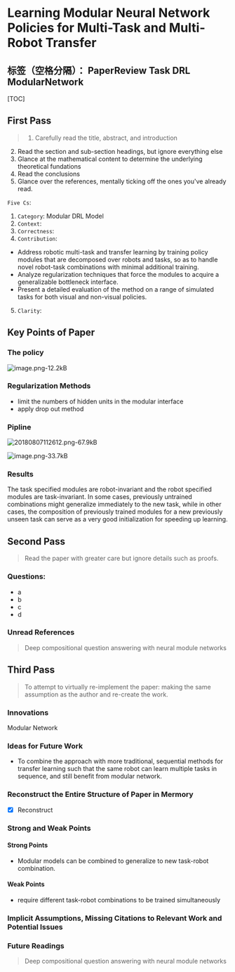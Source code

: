 ﻿# Learning Modular Neural Network Policies for Multi-Task and Multi-Robot Transfer

标签（空格分隔）： PaperReview Task DRL ModularNetwork
---

[TOC]

## First Pass
> 1. Carefully read the title, abstract, and introduction
2. Read the section and sub-section headings, but ignore everything else
3. Glance at the mathematical content to determine the underlying theoretical fundations
4. Read the conclusions
5. Glance over the references, mentally ticking off the ones you've already read.

`Five Cs`:
1. `Category`: Modular DRL Model
2. `Context`: 
3. `Correctness`: 
4. `Contribution`: 
 * Address robotic multi-task and transfer learning by training policy modules that are decomposed over robots and tasks, so as to handle novel robot-task combinations with minimal additional training.
 * Analyze regularization techniques that force the modules to acquire a generalizable bottleneck interface.
 * Present a detailed evaluation of the method on a range of simulated tasks for both visual and non-visual policies.
5. `Clarity`: 


## Key Points of Paper
### The policy 
![image.png-12.2kB][1]

### Regularization Methods
* limit the numbers of hidden units in the modular interface
* apply drop out method

### Pipline
![20180807112612.png-67.9kB][2]

![image.png-33.7kB][3]

### Results
The task specified modules are robot-invariant and the robot specified modules are task-invariant. In some cases, previously untrained combinations might generalize immediately to the new task, while in other cases, the composition of previously trained modules for a new previously unseen task can serve as a very good initialization for speeding up learning.

## Second Pass
> Read the paper with greater care but ignore details such as proofs.
### Questions:
* a
* b
* c
* d


### Unread References
> Deep compositional question answering with neural module networks


## Third Pass
> To attempt to virtually re-implement the paper: making the same assumption as the author and re-create the work.

### Innovations
Modular Network

### Ideas for Future Work
* To combine the approach with more traditional, sequential methods for transfer learning such that the same robot can learn multiple tasks in sequence, and still benefit from modular network.

### Reconstruct the Entire Structure of Paper in Mermory
- [x] Reconstruct

### Strong and Weak Points
#### Strong Points
* Modular models can be combined to generalize to new task-robot combination. 

#### Weak Points
* require different task-robot combinations to be trained simultaneously 


### Implicit Assumptions, Missing Citations to Relevant Work and Potential Issues


### Future Readings
> Deep compositional question answering with neural module networks


  [1]: http://static.zybuluo.com/Counting/pmrryd6f22hnxan9207mj8am/image.png
  [2]: http://static.zybuluo.com/Counting/1uszr0yci14n8wxtkeivezwr/QQ%E6%88%AA%E5%9B%BE20180807112612.png
  [3]: http://static.zybuluo.com/Counting/zqvc47rtblvaue4658wnxe5j/image.png